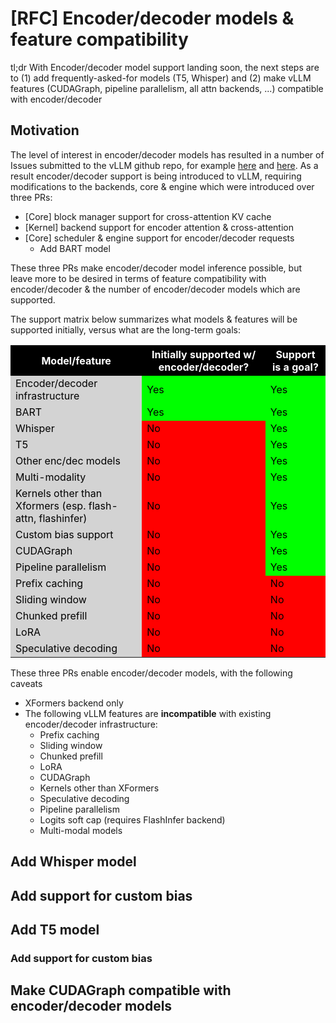 # [RFC] Encoder/decoder models & feature compatibility

tl;dr With Encoder/decoder model support landing soon, the next steps are to (1) add frequently-asked-for models (T5, Whisper) and (2) make vLLM features (CUDAGraph, pipeline parallelism, all attn backends, ...) compatible with encoder/decoder

## Motivation

The level of interest in encoder/decoder models has resulted in a number of Issues submitted to the vLLM github repo, for example [here](https://github.com/vllm-project/vllm/issues/187) and [here](https://github.com/vllm-project/vllm/issues/180). As a result encoder/decoder support is being introduced to vLLM, requiring modifications to the backends, core & engine which were introduced over three PRs:

* [Core] block manager support for cross-attention KV cache
* [Kernel] backend support for encoder attention & cross-attention
* [Core] scheduler & engine support for encoder/decoder requests
    * Add BART model

These three PRs make encoder/decoder model inference possible, but leave more to be desired in terms of feature compatibility with encoder/decoder & the number of encoder/decoder models which are supported.

The support matrix below summarizes what models & features will be supported initially, versus what are the long-term goals:

<table>
  <tr>
    <th style="background-color: #000000; color: #FFFFFF;">Model/feature</th>
    <th style="background-color: #000000; color: #FFFFFF;">Initially supported w/ encoder/decoder?</th>
    <th style="background-color: #000000; color: #FFFFFF;">Support is a goal?</th>
  </tr>
  <tr>
    <td style="background-color: #D3D3D3; color: #000000;">Encoder/decoder infrastructure</td>
    <td style="background-color: #00FF00; color: #000000;">Yes</td>
    <td style="background-color: #00FF00; color: #000000;">Yes</td>
  </tr>
  <tr>
    <td style="background-color: #D3D3D3; color: #000000;">BART</td>
    <td style="background-color: #00FF00; color: #000000;">Yes</td>
    <td style="background-color: #00FF00; color: #000000;">Yes</td>
  </tr>
  <tr>
    <td style="background-color: #D3D3D3; color: #000000;">Whisper</td>
    <td style="background-color: #FF0000; color: #000000;">No</td>
    <td style="background-color: #00FF00; color: #000000;">Yes</td>
  </tr>
  <tr>
    <td style="background-color: #D3D3D3; color: #000000;">T5</td>
    <td style="background-color: #FF0000; color: #000000;">No</td>
    <td style="background-color: #00FF00; color: #000000;">Yes</td>
  </tr>
  <tr>
    <td style="background-color: #D3D3D3; color: #000000;">Other enc/dec models</td>
    <td style="background-color: #FF0000; color: #000000;">No</td>
    <td style="background-color: #00FF00; color: #000000;">Yes</td>
  </tr>
  <tr>
    <td style="background-color: #D3D3D3; color: #000000;">Multi-modality</td>
    <td style="background-color: #FF0000; color: #000000;">No</td>
    <td style="background-color: #00FF00; color: #000000;">Yes</td>
  </tr>
  <tr>
    <td style="background-color: #D3D3D3; color: #000000;">Kernels other than Xformers (esp. flash-attn, flashinfer)</td>
    <td style="background-color: #FF0000; color: #000000;">No</td>
    <td style="background-color: #00FF00; color: #000000;">Yes</td>
  </tr>
  <tr>
    <td style="background-color: #D3D3D3; color: #000000;">Custom bias support</td>
    <td style="background-color: #FF0000; color: #000000;">No</td>
    <td style="background-color: #00FF00; color: #000000;">Yes</td>
  </tr>
  <tr>
    <td style="background-color: #D3D3D3; color: #000000;">CUDAGraph</td>
    <td style="background-color: #FF0000; color: #000000;">No</td>
    <td style="background-color: #00FF00; color: #000000;">Yes</td>
  </tr>
  <tr>
    <td style="background-color: #D3D3D3; color: #000000;">Pipeline parallelism</td>
    <td style="background-color: #FF0000; color: #000000;">No</td>
    <td style="background-color: #00FF00; color: #000000;">Yes</td>
  </tr>
  <tr>
    <td style="background-color: #D3D3D3; color: #000000;">Prefix caching</td>
    <td style="background-color: #FF0000; color: #000000;">No</td>
    <td style="background-color: #FF0000; color: #000000;">No</td>
  </tr>
  <tr>
    <td style="background-color: #D3D3D3; color: #000000;">Sliding window</td>
    <td style="background-color: #FF0000; color: #000000;">No</td>
    <td style="background-color: #FF0000; color: #000000;">No</td>
  </tr>
  <tr>
    <td style="background-color: #D3D3D3; color: #000000;">Chunked prefill</td>
    <td style="background-color: #FF0000; color: #000000;">No</td>
    <td style="background-color: #FF0000; color: #000000;">No</td>
  </tr>
  <tr>
    <td style="background-color: #D3D3D3; color: #000000;">LoRA</td>
    <td style="background-color: #FF0000; color: #000000;">No</td>
    <td style="background-color: #FF0000; color: #000000;">No</td>
  </tr>
  <tr>
    <td style="background-color: #D3D3D3; color: #000000;">Speculative decoding</td>
    <td style="background-color: #FF0000; color: #000000;">No</td>
    <td style="background-color: #FF0000; color: #000000;">No</td>
  </tr>
</table>

These three PRs enable encoder/decoder models, with the following caveats
* XFormers backend only
* The following vLLM features are **incompatible** with existing encoder/decoder  infrastructure:
    * Prefix caching
    * Sliding window
    * Chunked prefill
    * LoRA
    * CUDAGraph
    * Kernels other than XFormers
    * Speculative decoding
    * Pipeline parallelism
    * Logits soft cap (requires FlashInfer backend)
    * Multi-modal models

## Add Whisper model

## Add support for custom bias

## Add T5 model

### Add support for custom bias

## Make CUDAGraph compatible with encoder/decoder models

